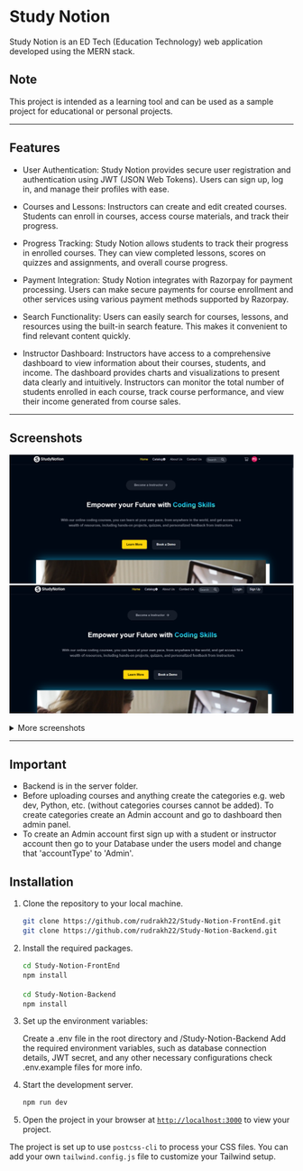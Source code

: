 # Study Notion

Study Notion is an ED Tech (Education Technology) web application developed using the MERN stack.

## Note

This project is intended as a learning tool and can be used as a sample project for educational or personal projects.


***
## Features

* User Authentication: Study Notion provides secure user registration and authentication using JWT (JSON Web Tokens). Users can sign up, log in, and manage their 
  profiles with ease.
  
* Courses and Lessons: Instructors can create and edit created courses. Students can enroll in courses, access course materials, and track their progress.
* Progress Tracking: Study Notion allows students to track their progress in enrolled courses. They can view completed lessons, scores on quizzes and 
  assignments, and overall course progress.
  
* Payment Integration: Study Notion integrates with Razorpay for payment processing. Users can make secure payments for course enrollment and other services 
  using various payment methods supported by Razorpay.
  
* Search Functionality: Users can easily search for courses, lessons, and resources using the built-in search feature. This makes it convenient to find relevant 
  content quickly.
  
* Instructor Dashboard: Instructors have access to a comprehensive dashboard to view information about their courses, students, and income. The 
 dashboard provides charts and visualizations to present data clearly and intuitively. Instructors can monitor the total number of students enrolled in 
 each course, track course performance, and view their income generated from course sales.

  
***
## Screenshots
![Screenshot 2023-07-25 210844](https://github.com/rudrakh22/Study-Notion-FrontEnd/blob/main/src/assets/Images/1.png)
![Screenshot 2023-07-25 211309](https://github.com/rudrakh22/Study-Notion-FrontEnd/blob/main/src/assets/Images/2.png)
<details>
  <summary>More screenshots</summary>
  
![Screenshot 2023-07-25 211451](https://github.com/rudrakh22/Study-Notion-FrontEnd/blob/main/src/assets/Images/3.png)
![image](https://github.com/rudrakh22/Study-Notion-FrontEnd/blob/main/src/assets/Images/4.png)
![image](https://github.com/rudrakh22/Study-Notion-FrontEnd/blob/main/src/assets/Images/5.png)
</details>

***

## Important
* Backend is  in the server folder.
* Before uploading courses and anything create the categories e.g. web dev, Python, etc. (without categories courses cannot be added). To create categories create an Admin account and go to dashboard then admin panel.
* To create an Admin account first sign up with a student or instructor account then go to your Database under the users model and change that 'accountType' to 'Admin'.


## Installation

1. Clone the repository to your local machine.
    ```sh
    git clone https://github.com/rudrakh22/Study-Notion-FrontEnd.git
    git clone https://github.com/rudrakh22/Study-Notion-Backend.git
    ```

2. Install the required packages.
    ```sh
    cd Study-Notion-FrontEnd
    npm install
    
    cd Study-Notion-Backend
    npm install
    ```

3. Set up the environment variables:

   Create a .env file in the root directory and /Study-Notion-Backend
   Add the required environment variables, such as database connection details, JWT secret, and any other necessary configurations check .env.example files for more info.


4. Start the development server.
    ```sh
    npm run dev
    ```

5. Open the project in your browser at [`http://localhost:3000`](http://localhost:3000) to view your project.

The project is set up to use `postcss-cli` to process your CSS files. You can add your own `tailwind.config.js` file to customize your Tailwind setup.

 
 
